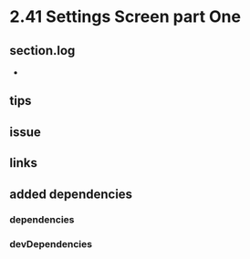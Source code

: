 # 2.41 Settings Screen part One

## section.log

-

## tips

## issue

## links

## added dependencies

### dependencies

### devDependencies
